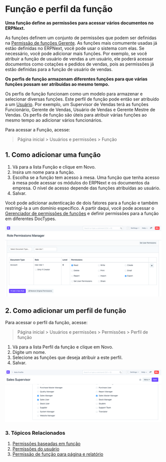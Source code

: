 # Função e perfil da função



**Uma função define as permissões para acessar vários documentos no ERPNext.**


As funções definem um conjunto de permissões que podem ser definidas na [Permissão de funções Gerente](/docs/pt/setting-up/users-and-permissions/role-based-permissions). As funções mais comumente usadas já estão definidas no ERPNext, você pode usar o sistema com elas. Se necessário, você pode adicionar mais funções. Por exemplo, se você atribuir a função de usuário de vendas a um usuário, ele poderá acessar documentos como cotações e pedidos de vendas, pois as permissões já estão definidas para a função de usuário de vendas.


**Os perfis de função armazenam diferentes funções para que várias funções possam ser atribuídas ao mesmo tempo.**


Os perfis de função funcionam como um modelo para armazenar e selecionar diversas funções. Este perfil de função pode então ser atribuído a um [Usuário](/docs/pt/setting-up/users-and-permissions/adding-users). Por exemplo, um Supervisor de Vendas terá as funções Funcionário, Gerente de Vendas, Usuário de Vendas e Gerente Mestre de Vendas. Os perfis de função são úteis para atribuir várias funções ao mesmo tempo ao adicionar vários funcionários.


Para acessar a Função, acesse:



> 
> Página inicial > Usuários e permissões > Função
> 
> 
> 


## 1. Como adicionar uma função


1. Vá para a lista Função e clique em Novo.
2. Insira um nome para a função.
3. Escolha se a função tem acesso à mesa. Uma função que tenha acesso à mesa pode acessar os módulos do ERPNext e os documentos da empresa. O nível de acesso depende das funções atribuídas ao usuário.
4. Salvar.


Você pode adicionar autenticação de dois fatores para a função e também restringi-la a um domínio específico. A partir daqui, você pode acessar o [Gerenciador de permissões de funções](/docs/pt/setting-up/users-and-permissions/role-based-permissions) e definir permissões para a função em diferentes DocTypes.


![Permissões para nova função](/files/role-permissions.png)


## 2. Como adicionar um perfil de função


Para acessar o perfil da função, acesse:



> 
> Página inicial > Usuários e permissões > Permissões > Perfil de função
> 
> 
> 


1. Vá para a lista Perfil da função e clique em Novo.
2. Digite um nome.
3. Selecione as funções que deseja atribuir a este perfil.
4. Salvar.


![Role Profile](/files/role-profile.png)


### 3. Tópicos Relacionados


1. [Permissões baseadas em função](/docs/pt/setting-up/users-and-permissions/role-based-permissions)
2. [Permissões do usuário](/docs/pt/setting-up/users-and-permissions/user-permissions)
3. [Permissão de função para página e relatório](/docs/pt/setting-up/users-and-permissions/role-permission-for-page-and-report)



